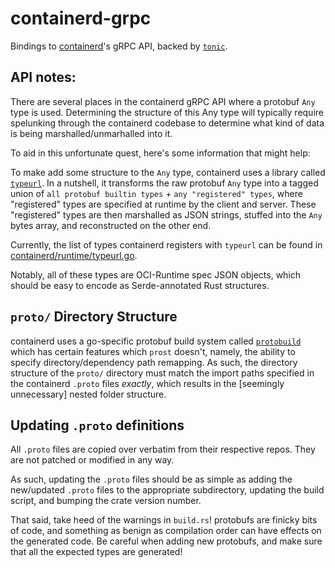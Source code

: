 # containerd-grpc

Bindings to [containerd](https://github.com/containerd/containerd/)'s gRPC API, backed by [`tonic`](https://docs.rs/tonic).

## API notes:

There are several places in the containerd gRPC API where a protobuf `Any` type is used. Determining the structure of this Any type will typically require spelunking through the containerd codebase to determine what kind of data is being marshalled/unmarhalled into it.

To aid in this unfortunate quest, here's some information that might help:

To make add some structure to the `Any` type, containerd uses a library called [`typeurl`](https://github.com/containerd/typeurl). In a nutshell, it transforms the raw protobuf `Any` type into a tagged union of `all protobuf builtin types` + `any "registered" types`, where "registered" types are specified at runtime by the client and server. These "registered" types are then marshalled as JSON strings, stuffed into the `Any` bytes array, and reconstructed on the other end.

Currently, the list of types containerd registers with `typeurl` can be found in [containerd/runtime/typeurl.go](https://github.com/containerd/containerd/blob/master/runtime/typeurl.go).

Notably, all of these types are OCI-Runtime spec JSON objects, which should be easy to encode as Serde-annotated Rust structures.

## `proto/` Directory Structure

containerd uses a go-specific protobuf build system called [`protobuild`](https://github.com/stevvooe/protobuild) which has certain features which `prost` doesn't, namely, the ability to specify directory/dependency path remapping. As such, the directory structure of the `proto/` directory must match the import paths specified in the containerd `.proto` files _exactly_, which results in the [seemingly unnecessary] nested folder structure. 

## Updating `.proto` definitions

All `.proto` files are copied over verbatim from their respective repos. They are not patched or modified in any way. 

As such, updating the `.proto` files should be as simple as adding the new/updated `.proto` files to the appropriate subdirectory, updating the build script, and bumping the crate version number.

That said, take heed of the warnings in `build.rs`! protobufs are finicky bits of code, and something as benign as compilation order can have effects on the generated code. Be careful when adding new protobufs, and make sure that all the expected types are generated!
